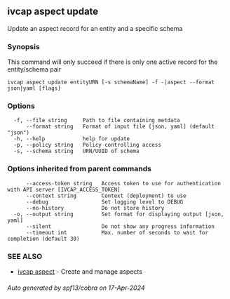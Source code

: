 ## ivcap aspect update

Update an aspect record for an entity and a specific schema

### Synopsis

This command will only succeed if there is only one active record for the entity/schema pair

```
ivcap aspect update entityURN [-s schemaName] -f -|aspect --format json|yaml [flags]
```

### Options

```
  -f, --file string     Path to file containing metdata
      --format string   Format of input file [json, yaml] (default "json")
  -h, --help            help for update
  -p, --policy string   Policy controlling access
  -s, --schema string   URN/UUID of schema
```

### Options inherited from parent commands

```
      --access-token string   Access token to use for authentication with API server [IVCAP_ACCESS_TOKEN]
      --context string        Context (deployment) to use
      --debug                 Set logging level to DEBUG
      --no-history            Do not store history
  -o, --output string         Set format for displaying output [json, yaml]
      --silent                Do not show any progress information
      --timeout int           Max. number of seconds to wait for completion (default 30)
```

### SEE ALSO

* [ivcap aspect](ivcap_aspect.md)	 - Create and manage aspects

###### Auto generated by spf13/cobra on 17-Apr-2024
